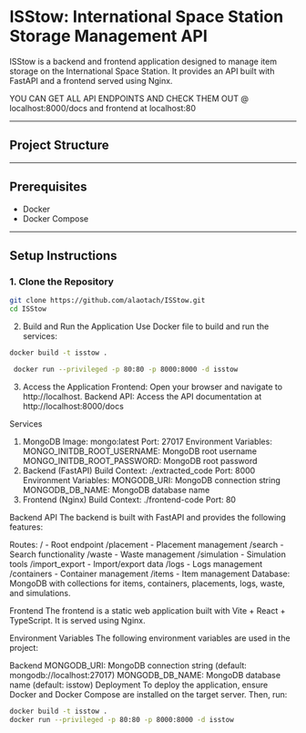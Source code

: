 # ISStow: International Space Station Storage Management API

ISStow is a backend and frontend application designed to manage item storage on the International Space Station. It provides an API built with FastAPI and a frontend served using Nginx.

YOU CAN GET ALL API ENDPOINTS AND CHECK THEM OUT @ localhost:8000/docs
and frontend at localhost:80

---

## Project Structure


---

## Prerequisites

- Docker
- Docker Compose

---

## Setup Instructions

### 1. Clone the Repository
```bash
git clone https://github.com/alaotach/ISStow.git
cd ISStow
```
2. Build and Run the Application
Use Docker file to build and run the services:
```bash
docker build -t isstow .
```
```bash
 docker run --privileged -p 80:80 -p 8000:8000 -d isstow
```
3. Access the Application
Frontend: Open your browser and navigate to http://localhost.
Backend API: Access the API documentation at http://localhost:8000/docs

Services
1. MongoDB
Image: mongo:latest
Port: 27017
Environment Variables:
MONGO_INITDB_ROOT_USERNAME: MongoDB root username
MONGO_INITDB_ROOT_PASSWORD: MongoDB root password
2. Backend (FastAPI)
Build Context: ./extracted_code
Port: 8000
Environment Variables:
MONGODB_URI: MongoDB connection string
MONGODB_DB_NAME: MongoDB database name
3. Frontend (Nginx)
Build Context: ./frontend-code
Port: 80


Backend API
The backend is built with FastAPI and provides the following features:

Routes:
/ - Root endpoint
/placement - Placement management
/search - Search functionality
/waste - Waste management
/simulation - Simulation tools
/import_export - Import/export data
/logs - Logs management
/containers - Container management
/items - Item management
Database: MongoDB with collections for items, containers, placements, logs, waste, and simulations.

Frontend
The frontend is a static web application built with Vite + React + TypeScript. It is served using Nginx.

Environment Variables
The following environment variables are used in the project:

Backend
MONGODB_URI: MongoDB connection string (default: mongodb://localhost:27017)
MONGODB_DB_NAME: MongoDB database name (default: isstow)
Deployment
To deploy the application, ensure Docker and Docker Compose are installed on the target server. Then, run:
 ```bash
docker build -t isstow .
 docker run --privileged -p 80:80 -p 8000:8000 -d isstow
```
